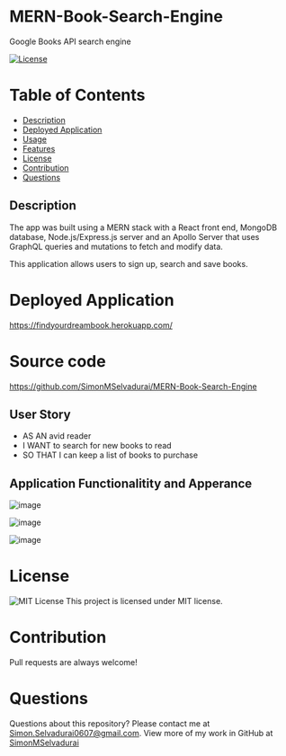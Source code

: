 # MERN-Book-Search-Engine

Google Books API search engine



[![License](https://img.shields.io/badge/License-MIT-yellow.svg)](https://opensource.org/licenses/MIT)


# Table of Contents

- [Description](#Description)
- [Deployed Application](#Application)
- [Usage](#usage)
- [Features](#features)
- [License](#license)
- [Contribution](#contribution)
- [Questions](#questions)


## Description
The app was built using a MERN stack with a React front end, MongoDB database, Node.js/Express.js server and an Apollo Server that uses GraphQL queries and mutations to fetch and modify data.

This application allows users to sign up, search and save books. 


# Deployed Application

https://findyourdreambook.herokuapp.com/

# Source code

https://github.com/SimonMSelvadurai/MERN-Book-Search-Engine
 

## User Story
* AS AN avid reader
* I WANT to search for new books to read
* SO THAT I can keep a list of books to purchase


## Application Functionalitity and Apperance

![image](https://user-images.githubusercontent.com/84214872/137649560-35bdf7d4-04e8-4088-89a5-cd74bbc5cdca.png)

![image](https://user-images.githubusercontent.com/84214872/137649599-0a0be70a-d5ea-4204-8d09-4d48ee50f487.png)

![image](https://user-images.githubusercontent.com/84214872/137649589-fa6a75ab-4420-429a-94f3-9644ce5398ef.png)



# License

![MIT License](https://img.shields.io/badge/license-MIT-green)
This project is licensed under MIT license.


# Contribution

Pull requests are always welcome!

# Questions

Questions about this repository? Please contact me at [Simon.Selvadurai0607@gmail.com](mailto:Simon.Selvadurai0607@gmail.com). View more of my work in GitHub at [SimonMSelvadurai](https://github.com/SimonMSelvadurai)
